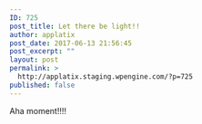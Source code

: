 ```yaml
---
ID: 725
post_title: Let there be light!!
author: applatix
post_date: 2017-06-13 21:56:45
post_excerpt: ""
layout: post
permalink: >
  http://applatix.staging.wpengine.com/?p=725
published: false
---
```

Aha moment!!!!